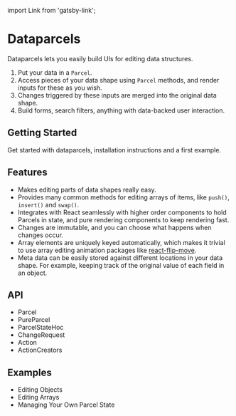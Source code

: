 import Link from 'gatsby-link';

# Dataparcels

Dataparcels lets you easily build UIs for editing data structures.

1. Put your data in a `Parcel`.
2. Access pieces of your data shape using `Parcel` methods, and render inputs for these as you wish.
3. Changes triggered by these inputs are merged into the original data shape.
4. Build forms, search filters, anything with data-backed user interaction.

## Getting Started

<Link to="/getting-started">Get started with dataparcels</Link>, installation instructions and a first example.

## Features

- Makes editing parts of data shapes <Link to="/examples/editing-objects">really easy</Link>.
- Provides many common methods for <Link to="/examples/editing-arrays">editing arrays of items</Link>, like `push()`, `insert()` and `swap()`.
- Integrates with React seamlessly with higher order components to hold Parcels in state, and pure rendering components to keep rendering fast.
- Changes are immutable, and you can choose what happens when changes occur.
- Array elements are uniquely keyed automatically, which makes it trivial to use array editing animation packages like <a target="_blank" href="https://github.com/joshwcomeau/react-flip-move">react-flip-move</a>.
- Meta data can be easily stored against different locations in your data shape. For example, keeping track of the original value of each field in an object.

## API

* <Link to="/api/Parcel">Parcel</Link>
* <Link to="/api/PureParcel">PureParcel</Link>
* <Link to="/api/ParcelStateHoc">ParcelStateHoc</Link>
* <Link to="/api/ChangeRequest">ChangeRequest</Link>
* <Link to="/api/Action">Action</Link>
* <Link to="/api/ActionCreators">ActionCreators</Link>

## Examples


* <Link to="/examples/editing-objects">Editing Objects</Link>
* <Link to="/examples/editing-arrays">Editing Arrays</Link>
* <Link to="/examples/managing-your-own-parcel-state">Managing Your Own Parcel State</Link>

